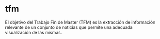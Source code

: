# tfm
El objetivo del Trabajo Fin de Master (TFM) es la extracción de información relevante de un conjunto de noticias que permite una adecuada visualización de las mismas.
